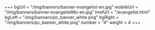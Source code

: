 +++
bgUrl = "/img/banners/banner-evangelist-en.jpg"
mobileUrl = "/img/banners/banner-evangelistMo-en.jpg"
hrefUrl = "/evangelist.html"
bgLeft = "/img/banners/pc_banner_white.png"
bgRight = "/img/banners/pc_banner_white.png"
number = "4"
weight =  4
+++